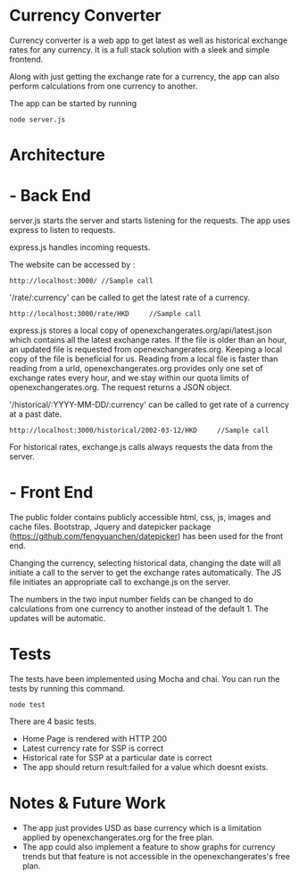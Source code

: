 # Currency Converter

Currency converter is a web app to get latest as well as historical exchange rates for any currency. It is a full stack solution with a sleek and simple frontend. 

Along with just getting the exchange rate for a currency, the app can also perform calculations from one currency to another. 

The app can be started by running 

`node server.js`

# Architecture 

# - Back End 

server.js starts the server and starts listening for the requests. The app uses express to listen to requests. 

express.js handles incoming requests. 

The website can be accessed by :

`http://localhost:3000/ //Sample call`

'/rate/:currency' can be called to get the latest rate of a currency.

`http://localhost:3000/rate/HKD     //Sample call`

express.js stores a local copy of openexchangerates.org/api/latest.json which contains all the latest exchange rates. If the file is older than an hour, an updated file is requested from openexchangerates.org. Keeping a local copy of the file  is beneficial for us. Reading from a local file is faster than reading from a urld, openexchangerates.org provides only one set of exchange rates every hour, and we stay within our quota limits of openexchangerates.org. The request returns a JSON object. 

'/historical/:YYYY-MM-DD/:currency' can be called to get rate of a currency at a past date.

`http://localhost:3000/historical/2002-03-12/HKD     //Sample call`

For historical rates, exchange.js calls always requests the data from the server. 

# - Front End 

The public folder contains publicly accessible html, css, js, images and cache files. Bootstrap, Jquery and datepicker package (https://github.com/fengyuanchen/datepicker) has been used for the front end.

Changing the currency, selecting historical data, changing the date will all initiate a call to the server to get the exchange rates automatically. The JS file initiates an appropriate call to exchange.js on the server. 

The numbers in the two input number fields can be changed to do calculations from one currency to another instead of the default 1.  The updates will be automatic. 

# Tests

The tests have been implemented using Mocha and chai. You can run the tests by running this command. 

`node test`

There are 4 basic tests. 
- Home Page is rendered with HTTP 200 
- Latest currency rate for SSP is correct
- Historical rate for SSP at a particular date is correct
- The app should return result:failed for a value which doesnt exists. 

# Notes & Future Work 

- The app just provides USD as base currency which is a limitation applied by openexchangerates.org for the free plan. 
- The app could also implement a feature to show graphs for currency trends but that feature is not accessible in the openexchangerates's free plan. 
